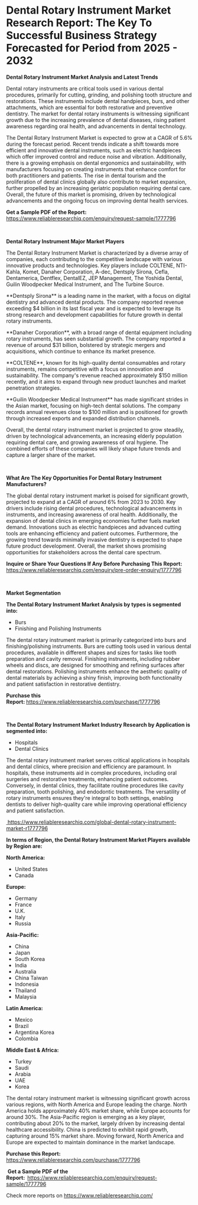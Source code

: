 <p><h1>Dental Rotary Instrument Market Research Report: The Key To Successful Business Strategy Forecasted for Period from 2025 - 2032</h1></p><p><strong>Dental Rotary Instrument Market Analysis and Latest Trends</strong></p>
<p><p>Dental rotary instruments are critical tools used in various dental procedures, primarily for cutting, grinding, and polishing tooth structure and restorations. These instruments include dental handpieces, burs, and other attachments, which are essential for both restorative and preventive dentistry. The market for dental rotary instruments is witnessing significant growth due to the increasing prevalence of dental diseases, rising patient awareness regarding oral health, and advancements in dental technology.</p><p>The Dental Rotary Instrument Market is expected to grow at a CAGR of 5.6% during the forecast period. Recent trends indicate a shift towards more efficient and innovative dental instruments, such as electric handpieces which offer improved control and reduce noise and vibration. Additionally, there is a growing emphasis on dental ergonomics and sustainability, with manufacturers focusing on creating instruments that enhance comfort for both practitioners and patients. The rise in dental tourism and the proliferation of dental clinics globally also contribute to market expansion, further propelled by an increasing geriatric population requiring dental care. Overall, the future of this market is promising, driven by technological advancements and the ongoing focus on improving dental health services.</p></p>
<p><strong>Get a Sample PDF of the Report:&nbsp;</strong> <a href="https://www.reliableresearchiq.com/enquiry/request-sample/1777796?utm_campaign=2593&utm_medium=2&utm_source=Github&utm_content=ia&utm_term=03032025&utm_id=dental-rotary-instrument">https://www.reliableresearchiq.com/enquiry/request-sample/1777796</a></p>
<p>&nbsp;</p>
<p><strong>Dental Rotary Instrument Major Market Players</strong></p>
<p><p>The Dental Rotary Instrument Market is characterized by a diverse array of companies, each contributing to the competitive landscape with various innovative products and technologies. Key players include COLTENE, NTI-Kahla, Komet, Danaher Corporation, A-dec, Dentsply Sirona, Cefla, Dentamerica, Dentflex, DentalEZ, JEP Management, The Yoshida Dental, Guilin Woodpecker Medical Instrument, and The Turbine Source.</p><p>**Dentsply Sirona** is a leading name in the market, with a focus on digital dentistry and advanced dental products. The company reported revenue exceeding $4 billion in its last fiscal year and is expected to leverage its strong research and development capabilities for future growth in dental rotary instruments.</p><p>**Danaher Corporation**, with a broad range of dental equipment including rotary instruments, has seen substantial growth. The company reported a revenue of around $31 billion, bolstered by strategic mergers and acquisitions, which continue to enhance its market presence.</p><p>**COLTENE**, known for its high-quality dental consumables and rotary instruments, remains competitive with a focus on innovation and sustainability. The company's revenue reached approximately $150 million recently, and it aims to expand through new product launches and market penetration strategies.</p><p>**Guilin Woodpecker Medical Instrument** has made significant strides in the Asian market, focusing on high-tech dental solutions. The company records annual revenues close to $100 million and is positioned for growth through increased exports and expanded distribution channels.</p><p>Overall, the dental rotary instrument market is projected to grow steadily, driven by technological advancements, an increasing elderly population requiring dental care, and growing awareness of oral hygiene. The combined efforts of these companies will likely shape future trends and capture a larger share of the market.</p></p>
<p>&nbsp;</p>
<p><strong>What Are The Key Opportunities For Dental Rotary Instrument Manufacturers?</strong></p>
<p><p>The global dental rotary instrument market is poised for significant growth, projected to expand at a CAGR of around 6% from 2023 to 2030. Key drivers include rising dental procedures, technological advancements in instruments, and increasing awareness of oral health. Additionally, the expansion of dental clinics in emerging economies further fuels market demand. Innovations such as electric handpieces and advanced cutting tools are enhancing efficiency and patient outcomes. Furthermore, the growing trend towards minimally invasive dentistry is expected to shape future product development. Overall, the market shows promising opportunities for stakeholders across the dental care spectrum.</p></p>
<p><strong>Inquire or Share Your Questions If Any Before Purchasing This Report:</strong> <a href="https://www.reliableresearchiq.com/enquiry/pre-order-enquiry/1777796?utm_campaign=2593&utm_medium=2&utm_source=Github&utm_content=ia&utm_term=03032025&utm_id=dental-rotary-instrument">https://www.reliableresearchiq.com/enquiry/pre-order-enquiry/1777796</a></p>
<p>&nbsp;</p>
<p><strong>Market Segmentation</strong></p>
<p><strong>The Dental Rotary Instrument Market Analysis by types is segmented into:</strong></p>
<p><ul><li>Burs</li><li>Finishing and Polishing Instruments</li></ul></p>
<p><p>The dental rotary instrument market is primarily categorized into burs and finishing/polishing instruments. Burs are cutting tools used in various dental procedures, available in different shapes and sizes for tasks like tooth preparation and cavity removal. Finishing instruments, including rubber wheels and discs, are designed for smoothing and refining surfaces after dental restorations. Polishing instruments enhance the aesthetic quality of dental materials by achieving a shiny finish, improving both functionality and patient satisfaction in restorative dentistry.</p></p>
<p><strong>Purchase this Report:&nbsp;</strong><a href="https://www.reliableresearchiq.com/purchase/1777796?utm_campaign=2593&utm_medium=2&utm_source=Github&utm_content=ia&utm_term=03032025&utm_id=dental-rotary-instrument">https://www.reliableresearchiq.com/purchase/1777796</a></p>
<p>&nbsp;</p>
<p><strong>The Dental Rotary Instrument Market Industry Research by Application is segmented into:</strong></p>
<p><ul><li>Hospitals</li><li>Dental Clinics</li></ul></p>
<p><p>The dental rotary instrument market serves critical applications in hospitals and dental clinics, where precision and efficiency are paramount. In hospitals, these instruments aid in complex procedures, including oral surgeries and restorative treatments, enhancing patient outcomes. Conversely, in dental clinics, they facilitate routine procedures like cavity preparation, tooth polishing, and endodontic treatments. The versatility of rotary instruments ensures they're integral to both settings, enabling dentists to deliver high-quality care while improving operational efficiency and patient satisfaction.</p></p>
<p><a href="https://www.reliableresearchiq.com/global-dental-rotary-instrument-market-r1777796?utm_campaign=2593&utm_medium=2&utm_source=Github&utm_content=ia&utm_term=03032025&utm_id=dental-rotary-instrument">&nbsp;https://www.reliableresearchiq.com/global-dental-rotary-instrument-market-r1777796</a></p>
<p><strong>In terms of Region, the Dental Rotary Instrument Market Players available by Region are:</strong></p>
<p>
    <p> <strong> North America: </strong>
        <ul>
            <li>United States</li>
            <li>Canada</li>
        </ul>
        </p> 
    <p> <strong> Europe: </strong>
        <ul>
            <li>Germany</li>
            <li>France</li>
            <li>U.K.</li>
            <li>Italy</li>
            <li>Russia</li>
        </ul>
        </p> 
    <p> <strong> Asia-Pacific: </strong>
        <ul>
            <li>China</li>
            <li>Japan</li>
            <li>South Korea</li>
            <li>India</li>
            <li>Australia</li>
            <li>China Taiwan</li>
            <li>Indonesia</li>
            <li>Thailand</li>
            <li>Malaysia</li>
        </ul>
        </p> 
    <p> <strong> Latin America: </strong>
        <ul>
            <li>Mexico</li>
            <li>Brazil</li>
            <li>Argentina Korea</li>
            <li>Colombia</li>
        </ul>
        </p> 
    <p> <strong> Middle East & Africa: </strong>
        <ul>
            <li>Turkey</li>
            <li>Saudi</li>
            <li>Arabia</li>
            <li>UAE</li>
            <li>Korea</li>
        </ul>
    </p>
    </p>
<p><p>The dental rotary instrument market is witnessing significant growth across various regions, with North America and Europe leading the charge. North America holds approximately 40% market share, while Europe accounts for around 30%. The Asia-Pacific region is emerging as a key player, contributing about 20% to the market, largely driven by increasing dental healthcare accessibility. China is predicted to exhibit rapid growth, capturing around 15% market share. Moving forward, North America and Europe are expected to maintain dominance in the market landscape.</p></p>
<p><strong>Purchase this Report: </strong><a href="https://www.reliableresearchiq.com/purchase/1777796?utm_campaign=2593&utm_medium=2&utm_source=Github&utm_content=ia&utm_term=03032025&utm_id=dental-rotary-instrument">https://www.reliableresearchiq.com/purchase/1777796</a></p>
<p>&nbsp;<strong>Get a Sample PDF of the Report:&nbsp;&nbsp;</strong><a href="https://www.reliableresearchiq.com/enquiry/request-sample/1777796?utm_campaign=2593&utm_medium=2&utm_source=Github&utm_content=ia&utm_term=03032025&utm_id=dental-rotary-instrument">https://www.reliableresearchiq.com/enquiry/request-sample/1777796</a></p>
<p><strong></strong></p>
<p>Check more reports on <a href="https://www.reliableresearchiq.com/?utm_campaign=2593&utm_medium=2&utm_source=Github&utm_content=ia&utm_term=03032025&utm_id=dental-rotary-instrument">https://www.reliableresearchiq.com/</a></p>